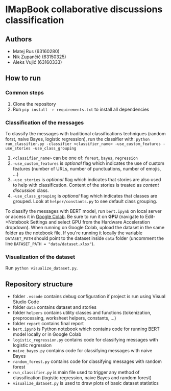 
# IMapBook collaborative discussions classification

## Authors
- Matej Rus (63160280)
- Nik Zupančič (63150325)
- Aleks Vujić (63160333)

## How to run
### Common steps
1. Clone the repository
2. Run `pip install -r requirements.txt` to install all dependencies

### Classification of the messages 
To classify the messages with traditional classifications techniques (random forst, naive Bayes, logistic regression), run the classifier with: `python run_classifier.py -classifier <classifier_name> -use_custom_features -use_stories -use_class_grouping`
1. `<classifier_name>` can be one of: `forest`, `bayes`, `regression`
2. `-use_custom_features` is *optional* flag which indicates the use of custom features (number of URLs, number of punctuations, number of emojis, ...)
3. `-use_stories` is *optional* flag which indicates that stories are also used to help with classification. Content of the stories is treated as *content discussion* class.
4. `-use_class_grouping` is *optional* flag which indicates that classes are grouped. Look at `helper/constants.py` to see default class grouping.

To classify the messages with BERT model, run `bert.ipynb` on local server or access it in [Google Colab](https://colab.research.google.com/drive/1leHD3ptQg8NOd-YoN4FGleYOKCwEZ8CL?usp=sharing). Be sure to run it on **GPU** (navigate to Edit->Notebook Settings and select GPU from the Hardware Acceleration dropdown). When running on Google Colab, upload the dataset in the same folder as the notebook file.
If you're running it locally the variable `DATASET_PATH` should point to the dataset inside `data` folder (uncomment the line `DATASET_PATH = "data/dataset.xlsx"`).


### Visualization of the dataset
Run `python visualize_dataset.py`.

## Repository structure
- folder `.vscode` contains debug configuration if project is run using Visual Studio Code
- folder `data` contains dataset and stories
- folder `helpers` contains utility classes and functions (tokenization, preprocessing, worksheet helpers, constants, ...)
- folder `report` contains final report
- `bert.ipynb` is Python notebook which contains code for running BERT model locally or in Google Colab
- `logistic_regression.py` contains code for classifying messages with logistic regression
- `naive_bayes.py` contains code for classifying messages with naive Bayes
- `random_forest.py` contains code for classifying messages with random forest
- `run_classifier.py` is main file used to trigger any method of classification (logistic regression, naive Bayes and random forest)
- `visualize_dataset.py` is used to draw plots of basic dataset statistics
